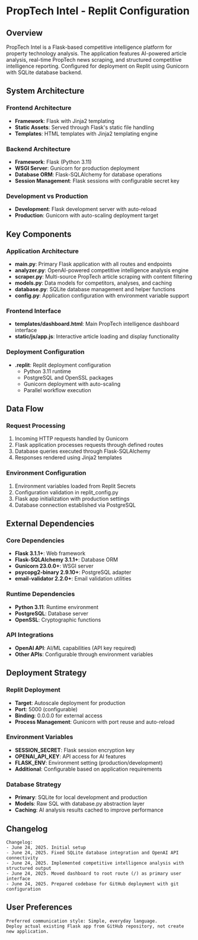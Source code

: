 # PropTech Intel - Replit Configuration

## Overview

PropTech Intel is a Flask-based competitive intelligence platform for property technology analysis. The application features AI-powered article analysis, real-time PropTech news scraping, and structured competitive intelligence reporting. Configured for deployment on Replit using Gunicorn with SQLite database backend.

## System Architecture

### Frontend Architecture
- **Framework**: Flask with Jinja2 templating
- **Static Assets**: Served through Flask's static file handling
- **Templates**: HTML templates with Jinja2 templating engine

### Backend Architecture
- **Framework**: Flask (Python 3.11)
- **WSGI Server**: Gunicorn for production deployment
- **Database ORM**: Flask-SQLAlchemy for database operations
- **Session Management**: Flask sessions with configurable secret key

### Development vs Production
- **Development**: Flask development server with auto-reload
- **Production**: Gunicorn with auto-scaling deployment target

## Key Components

### Application Architecture
- **main.py**: Primary Flask application with all routes and endpoints
- **analyzer.py**: OpenAI-powered competitive intelligence analysis engine  
- **scraper.py**: Multi-source PropTech article scraping with content filtering
- **models.py**: Data models for competitors, analyses, and caching
- **database.py**: SQLite database management and helper functions
- **config.py**: Application configuration with environment variable support

### Frontend Interface
- **templates/dashboard.html**: Main PropTech intelligence dashboard interface
- **static/js/app.js**: Interactive article loading and display functionality

### Deployment Configuration
- **.replit**: Replit deployment configuration
  - Python 3.11 runtime
  - PostgreSQL and OpenSSL packages
  - Gunicorn deployment with auto-scaling
  - Parallel workflow execution

## Data Flow

### Request Processing
1. Incoming HTTP requests handled by Gunicorn
2. Flask application processes requests through defined routes
3. Database queries executed through Flask-SQLAlchemy
4. Responses rendered using Jinja2 templates

### Environment Configuration
1. Environment variables loaded from Replit Secrets
2. Configuration validation in replit_config.py
3. Flask app initialization with production settings
4. Database connection established via PostgreSQL

## External Dependencies

### Core Dependencies
- **Flask 3.1.1+**: Web framework
- **Flask-SQLAlchemy 3.1.1+**: Database ORM
- **Gunicorn 23.0.0+**: WSGI server
- **psycopg2-binary 2.9.10+**: PostgreSQL adapter
- **email-validator 2.2.0+**: Email validation utilities

### Runtime Dependencies
- **Python 3.11**: Runtime environment
- **PostgreSQL**: Database server
- **OpenSSL**: Cryptographic functions

### API Integrations
- **OpenAI API**: AI/ML capabilities (API key required)
- **Other APIs**: Configurable through environment variables

## Deployment Strategy

### Replit Deployment
- **Target**: Autoscale deployment for production
- **Port**: 5000 (configurable)
- **Binding**: 0.0.0.0 for external access
- **Process Management**: Gunicorn with port reuse and auto-reload

### Environment Variables
- **SESSION_SECRET**: Flask session encryption key
- **OPENAI_API_KEY**: API access for AI features
- **FLASK_ENV**: Environment setting (production/development)
- **Additional**: Configurable based on application requirements

### Database Strategy
- **Primary**: SQLite for local development and production
- **Models**: Raw SQL with database.py abstraction layer
- **Caching**: AI analysis results cached to improve performance

## Changelog

```
Changelog:
- June 24, 2025. Initial setup
- June 24, 2025. Fixed SQLite database integration and OpenAI API connectivity
- June 24, 2025. Implemented competitive intelligence analysis with structured output
- June 24, 2025. Moved dashboard to root route (/) as primary user interface
- June 24, 2025. Prepared codebase for GitHub deployment with git configuration
```

## User Preferences

```
Preferred communication style: Simple, everyday language.
Deploy actual existing Flask app from GitHub repository, not create new application.
```